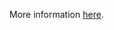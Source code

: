 More information [here](https://docs.prismacloud.io/en/enterprise-edition/policy-reference/google-cloud-policies/google-cloud-general-policies/bc-google-cloud-2-25).
